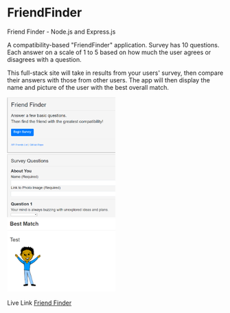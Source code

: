 # FriendFinder
Friend Finder - Node.js and Express.js

A compatibility-based "FriendFinder" application. Survey has 10 questions. Each answer on a scale of 1 to 5 based on how much the user agrees or disagrees with a question.

This full-stack site will take in results from your users' survey, then compare their answers with those from other users. The app will then display the name and picture of the user with the best overall match.

<img src="https://github.com/riffon3000/FriendFinder/blob/master/screenshot/home.png" alt="Home" style="width: 50%; height: 50%;">
<img src="https://github.com/riffon3000/FriendFinder/blob/master/screenshot/survey.png" alt="Survey" style="width: 50%; height: 50%;">
<img src="https://github.com/riffon3000/FriendFinder/blob/master/screenshot/match.png" alt="Match" style="width: 50%; height: 50%;">


Live Link
<a href="https://friend-finder-mrh.herokuapp.com/">Friend Finder</a>
